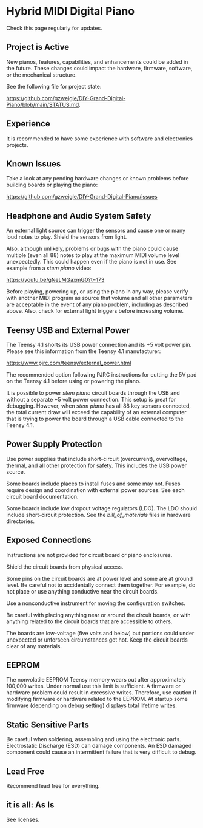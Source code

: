 # Hybrid MIDI Digital Piano

Check this page regularly for updates.

## Project is Active

New pianos, features, capabilities, and enhancements could be added in the future. These changes could impact the hardware, firmware, software, or the mechanical structure.

See the following file for project state:

https://github.com/gzweigle/DIY-Grand-Digital-Piano/blob/main/STATUS.md.

## Experience

It is recommended to have some experience with software and electronics projects.

## Known Issues

Take a look at any pending hardware changes or known problems before building boards or playing the piano:

https://github.com/gzweigle/DIY-Grand-Digital-Piano/issues

## Headphone and Audio System Safety

An external light source can trigger the sensors and cause one or many loud notes to play. Shield the sensors from light.

Also, although unlikely, problems or bugs with the piano could cause multiple (even all 88) notes to play at the maximum MIDI volume level unexpectedly. This could happen even if the piano is not in use. See example from a *stem piano* video:

https://youtu.be/gNeLMGaxmG0?t=173

Before playing, powering up, or using the piano in any way, please verify with another MIDI program as source that volume and all other parameters are acceptable in the event of any piano problem, including as described above. Also, check for external light triggers before increasing volume.

## Teensy USB and External Power

The Teensy 4.1 shorts its USB power connection and its +5 volt power pin. Please see this information from the Teensy 4.1 manufacturer:

https://www.pjrc.com/teensy/external_power.html

The recommended option following PJRC instructions for cutting the 5V pad on the Teensy 4.1 before using or powering the piano.

It is possible to power *stem piano* circuit boards through the USB and without a separate +5 volt power connection. This setup is great for debugging. However, when *stem piano* has all 88 key sensors connected, the total current draw will exceed the capability of an external computer that is trying to power the board through a USB cable connected to the Teensy 4.1.

## Power Supply Protection

Use power supplies that include short-circuit (overcurrent), overvoltage, thermal, and all other protection for safety. This includes the USB power source.

Some boards include places to install fuses and some may not. Fuses require design and coordination with external power sources. See each circuit board documentation.

Some boards include low dropout voltage regulators (LDO). The LDO should include short-circuit protection. See the *bill_of_materials* files in hardware directories.

## Exposed Connections

Instructions are not provided for circuit board or piano enclosures.

Shield the circuit boards from physical access.

Some pins on the circuit boards are at power level and some are at ground level. Be careful not to accidentally connect them together. For example, do not place or use anything conductive near the circuit boards.

Use a nonconductive instrument for moving the configuration switches.

Be careful with placing anything near or around the circuit boards, or with anything related to the circuit boards that are accessible to others.

The boards are low-voltage (five volts and below) but portions could under unexpected or unforseen circumstances get hot. Keep the circuit boards clear of any materials.

## EEPROM

The nonvolatile EEPROM Teensy memory wears out after approximately 100,000 writes. Under normal use this limit is sufficient. A firmware or hardware problem could result in excessive writes. Therefore, use caution if modifying firmware or hardware related to the EEPROM. At startup some firmware (depending on debug setting) displays total lifetime writes.

## Static Sensitive Parts

Be careful when soldering, assembling and using the electronic parts. Electrostatic Discharge (ESD) can damage components. An ESD damaged component could cause an intermittent failure that is very difficult to debug.

## Lead Free

Recommend lead free for everything.

## it is all: As Is

See licenses.